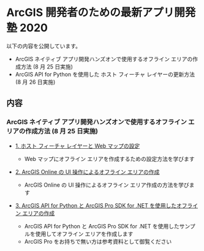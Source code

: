 # ArcGIS 開発者のための最新アプリ開発塾 2020

以下の内容を公開しています。
- ArcGIS ネイティブ アプリ開発ハンズオンで使用するオフライン エリアの作成方法 (8 月 25 日実施)
- ArcGIS API for Python を使用した ホスト フィーチャ レイヤーの更新方法 (8 月 26 日実施)

## 内容
### ArcGIS ネイティブ アプリ開発ハンズオンで使用するオフライン エリアの作成方法 (8 月 25 日実施)
- [1. ホスト フィーチャ レイヤーと Web マップの設定](./0825/web_map_configuration.md)
  - Web マップにオフライン エリアを作成するための設定方法を学びます
  
- [2. ArcGIS Online の UI 操作によるオフライン エリアの作成](./0825/offline_area_agol.md)
  - ArcGIS Online の UI 操作によるオフライン エリア作成の方法を学びます
  
- [3. ArcGIS API for Python と ArcGIS Pro SDK for .NET を使用したオフライン エリアの作成](./0825/offline_area_python_prosdk.md)
  - ArcGIS API for Python と ArcGIS Pro SDK for .NET を使用したサンプルを使用してオフライン エリアを作成します
  - ArcGIS Pro をお持ちで無い方は参考資料として御覧ください
